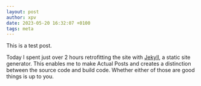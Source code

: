 ```yaml
---
layout: post
author: xpv
date: 2023-05-20 16:32:07 +0100
tags: meta
---
```


This is a test post.

Today I spent just over 2 hours retrofitting the site with [Jekyll](https://jekyllrb.com), a static site generator. This enables me to make Actual Posts and creates a distinction between the source code and build code. Whether either of those are good things is up to you.